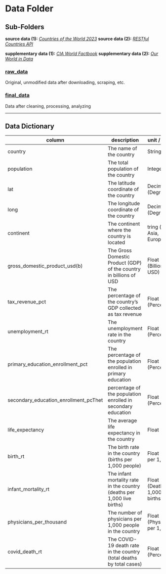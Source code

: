 # Data Folder
## Sub-Folders

**source data (1):** *[Countries of the World 2023](https://www.kaggle.com/datasets/nelgiriyewithana/countries-of-the-world-2023?resource=download)*
**source data (2):** *[RESTful Countries API](https://restfulcountries.com/)*


**supplementary data (1):** *[CIA World Factbook](https://www.cia.gov/the-world-factbook)* 
**supplementary data (2):** *[Our World in Data](https://ourworldindata.org/)*

### [raw_data](raw_data)
Original, unmodified data after downloading, scraping, etc.

### [final_data](final_data)
Data after cleaning, processing, analyzing

---

## Data Dictionary
| column | description | unit / format |
|----------|----------|----------|
| country | The name of the country | String | 
| population | The total population of the country | Integer |
| lat	| The latitude coordinate of the country | Decimal (Degrees) | 
| long | The longitude coordinate of the country | Decimal (Degrees) |
| continent	| The continent where the country is located | tring (e.g., Asia, Europe)
| gross_domestic_product_usd(b)	| The Gross Domestic Product (GDP) of the country in billions of USD | Float (Billions of USD)
| tax_revenue_pct	| The percentage of the country’s GDP collected as tax revenue | Float (Percentage)
| unemployment_rt	| The unemployment rate in the country | Float (Percentage)
| primary_education_enrollment_pct| The percentage of the population enrolled in primary education | Float (Percentage)
| secondary_education_enrollment_pcThet |  percentage of the population enrolled in secondary education | Float (Percentage)
| life_expectancy	| The average life expectancy in the country | Float (Years)
| birth_rt | The birth rate in the country (births per 1,000 people) | Float (Births per 1,000)
| infant_mortality_rt	| The infant mortality rate in the country (deaths per 1,000 live births) | Float (Deaths per 1,000 live births)
| physicians_per_thousand	| The number of physicians per 1,000 people in the country | Float (Physicians per 1,000)
| covid_death_rt | The COVID-19 death rate in the country (total deaths by total cases) |	Float (Percentage)|
